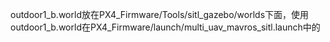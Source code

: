 outdoor1_b.world放在PX4_Firmware/Tools/sitl_gazebo/worlds下面，使用outdoor1_b.world在PX4_Firmware/launch/multi_uav_mavros_sitl.launch中的
<arg name="world" default="$(find mavlink_sitl_gazebo)/worlds/empty.world"/>
